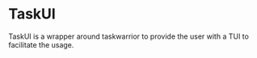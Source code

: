 # TaskUI
TaskUI is a wrapper around taskwarrior to provide the user with a TUI to facilitate the usage.
